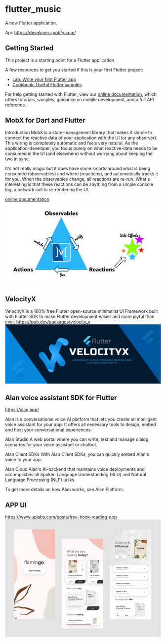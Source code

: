 # flutter_music

A new Flutter application.

Api: https://developer.spotify.com/

## Getting Started

This project is a starting point for a Flutter application.

A few resources to get you started if this is your first Flutter project:

- [Lab: Write your first Flutter app](https://flutter.dev/docs/get-started/codelab)
- [Cookbook: Useful Flutter samples](https://flutter.dev/docs/cookbook)

For help getting started with Flutter, view our
[online documentation](https://flutter.dev/docs), which offers tutorials,
samples, guidance on mobile development, and a full API reference.

## MobX for Dart and Flutter
Introduction
MobX is a state-management library that makes it simple to connect the reactive data of your application with the UI (or any observer). 
This wiring is completely automatic and feels very natural. As the application-developer, 
    you focus purely on what reactive-data needs to be consumed in the UI (and elsewhere) without worrying about keeping the two in sync.

It's not really magic but it does have some smarts around what is being consumed (observables) and where (reactions), and automatically tracks it for you. 
When the observables change, all reactions are re-run. What's interesting is that these reactions can be anything from a simple console log, 
    a network call to re-rendering the UI.
    
[online documentation](https://mobx.netlify.app/)

![plot](mobx-triad.png)

## VelocityX

VelocityX is a 100% free Flutter open-source minimalist UI Framework built with Flutter SDK to make Flutter development easier and more joyful than ever.
https://pub.dev/packages/velocity_x
![plot](velocity_x.png)


## Alan voice assistant SDK for Flutter
https://alan.app/

Alan is a conversational voice AI platform that lets you create an intelligent voice assistant for your app. It offers all necessary tools to design, embed and host your conversational experiences:

Alan Studio
A web portal where you can write, test and manage dialog scenarios for your voice assistant or chatbot.

Alan Client SDKs
With Alan Client SDKs, you can quickly embed Alan's voice to your app.

Alan Cloud
Alan's AI-backend that maintains voice deployments and accomplishes all Spoken Language Understanding (SLU) and Natural Language Processing (NLP) tasks.

To get more details on how Alan works, see Alan Platform.

## APP UI

https://www.uplabs.com/posts/free-book-reading-app
![plot](flamingo.png)
